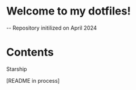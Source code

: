# Welcome to my dotfiles!
-- Repository initilized on April 2024

# Contents

Starship

[README in process] 
